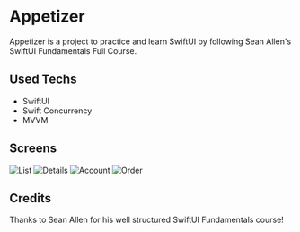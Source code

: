 # Appetizer 
Appetizer is a project to practice and learn SwiftUI by following Sean Allen's SwiftUI Fundamentals Full Course.

## Used Techs
- SwiftUI
- Swift Concurrency
- MVVM

## Screens
![List](repo-images/appetizer-list.png)
![Details](repo-images/appetizer-details.png)
![Account](repo-images/appetizer-account.png)
![Order](repo-images/appetizer-order.png)

## Credits
Thanks to Sean Allen for his well structured SwiftUI Fundamentals course!
